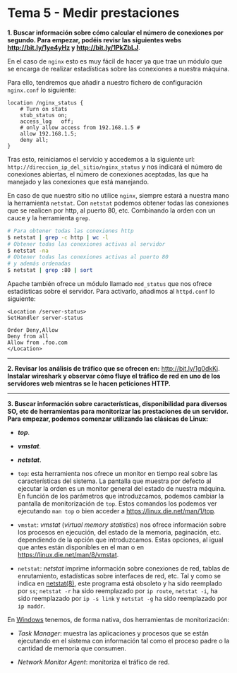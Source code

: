 # Tema 5 - Medir prestaciones

__1. Buscar información sobre cómo calcular el número de conexiones por segundo. Para empezar, podéis revisr las siguientes webs  http://bit.ly/1ye4yHz y http://bit.ly/1PkZbLJ__.

En el caso de `nginx` esto es muy fácil de hacer ya que trae un módulo que se encarga de realizar estadísticas sobre las conexiones a nuestra máquina.

Para ello, tendremos que añadir a nuestro fichero de configuración `nginx.conf` lo siguiente:

```
location /nginx_status {
	# Turn on stats
	stub_status on;
	access_log   off;
	# only allow access from 192.168.1.5 #
	allow 192.168.1.5;
	deny all;
}
```

Tras esto, reiniciamos el servicio y accedemos a la siguiente url: `http://direccion_ip_del_sitio/nginx_status` y nos indicará el número de conexiones abiertas, el número de conexiones aceptadas, las que ha manejado y las conexiones que está manejando.

En caso de que nuestro sitio no utilice `nginx`, siempre estará a nuestra mano la herramienta `netstat`. Con `netstat` podemos obtener todas las conexiones que se realicen por http, al puerto 80, etc. Combinando la orden con un cauce y la herramienta `grep`.

```bash
# Para obtener todas las conexiones http
$ netstat | grep -c http | wc -l 
# Obtener todas las conexiones activas al servidor
$ netstat -na
# Obtener todas las conexiones activas al puerto 80
# y además ordenadas
$ netstat | grep :80 | sort
```

Apache también ofrece un módulo llamado `mod_status` que nos ofrece estadísticas sobre el servidor. Para activarlo, añadimos al `httpd.conf` lo siguiente:

```
<Location /server-status>
SetHandler server-status

Order Deny,Allow
Deny from all
Allow from .foo.com
</Location>
```

---

__2. Revisar los análisis de tráfico que se ofrecen en:__ http://bit.ly/1g0dkKj.
__Instalar wireshark y observar cómo fluye el tráfico de red en uno de los servidores web mientras se le hacen peticiones HTTP.__

---

__3. Buscar información sobre características, disponibilidad para diversos SO, etc de herramientas para monitorizar las prestaciones de un servidor.__
__Para empezar, podemos comenzar utilizando las clásicas de Linux:__
 * ___top___.
 * ___vmstat___.
 * ___netstat___.

* `top`: esta herramienta nos ofrece un monitor en tiempo real sobre las características del sistema. La pantalla que muestra por defecto al ejecutar la orden es un monitor general del estado de nuestra máquina. En función de los parámetros que introduzcamos, podemos cambiar la pantalla de monitorización de `top`. Estos comandos los podemos ver ejecutando `man top` o bien acceder a https://linux.die.net/man/1/top.

* `vmstat`: _vmstat_ (_virtual memory statistics_) nos ofrece información sobre los procesos en ejecución, del estado de la memoria, paginación, etc. dependiendo de la opción que introduzcamos. Estas opciones, al igual que antes están disponibles en el man o en https://linux.die.net/man/8/vmstat.

* `netstat`: _netstat_ imprime información sobre conexiones de red, tablas de enrutamiento, estadísticas sobre interfaces de red, etc. Tal y como se indica en [netstat(8)](https://linux.die.net/man/8/netstat), este programa está obsoleto y ha sido reemplado por `ss`; `netstat -r` ha sido reemplazado por `ip route`, `netstat -i`, ha sido reemplazado por `ip -s link` y `netstat -g` ha sido reemplazado por `ip maddr`.

En [Windows](https://docs.microsoft.com/en-us/sql/relational-databases/performance/performance-monitoring-and-tuning-tools#windows-monitoring-tools) tenemos, de forma nativa, dos herramientas de monitorización:

* _Task Manager_: muestra las aplicaciones y procesos que se están ejecutando en el sistema con información tal como el proceso padre o la cantidad de memoria que consumen.

* _Network Monitor Agent_: monitoriza el tráfico de red.
